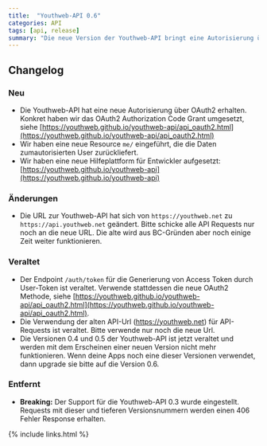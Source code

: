 ```yaml
---
title:  "Youthweb-API 0.6"
categories: API
tags: [api, release]
summary: "Die neue Version der Youthweb-API bringt eine Autorisierung über OAuth2 mit, die das alte Verfahren über das User-Token ablösen wird. Außerdem haben wir eine eigene URL für die API eingerichtet, die ab jetzt verwendet werden sollte: `https://api.youthweb.net`. Die API-Version 0.3 wird jetzt nicht mehr unterstützt."
---
```

## Changelog

### Neu

- Die Youthweb-API hat eine neue Autorisierung über OAuth2 erhalten. Konkret haben wir das OAuth2 Authorization Code Grant umgesetzt, siehe [https://youthweb.github.io/youthweb-api/api_oauth2.html](https://youthweb.github.io/youthweb-api/api_oauth2.html)
- Wir haben eine neue Resource `me/` eingeführt, die die Daten zumautorisierten User zurückliefert.
- Wir haben eine neue Hilfeplattform für Entwickler aufgesetzt: [https://youthweb.github.io/youthweb-api](https://youthweb.github.io/youthweb-api)

### Änderungen

- Die URL zur Youthweb-API hat sich von `https://youthweb.net` zu `https://api.youthweb.net` geändert. Bitte schicke alle API Requests nur noch an die neue URL. Die alte wird aus BC-Gründen aber noch einige Zeit weiter funktionieren.

### Veraltet

- Der Endpoint `/auth/token` für die Generierung von Access Token durch User-Token ist veraltet. Verwende stattdessen die neue OAuth2 Methode, siehe [https://youthweb.github.io/youthweb-api/api_oauth2.html](https://youthweb.github.io/youthweb-api/api_oauth2.html).
- Die Verwendung der alten API-Url (https://youthweb.net) für API-Requests ist veraltet. Bitte verwende nur noch die neue Url.
- Die Versionen 0.4 und 0.5 der Youthweb-API ist jetzt veraltet und werden mit dem Erscheinen einer neuen Version nicht mehr funktionieren. Wenn deine Apps noch eine dieser Versionen verwendet, dann upgrade sie bitte auf die Version 0.6.

### Entfernt

- **Breaking:** Der Support für die Youthweb-API 0.3 wurde eingestellt. Requests mit dieser und tieferen Versionsnummern werden einen 406 Fehler Response erhalten.

{% include links.html %}

